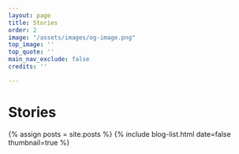 ```yaml
---
layout: page
title: Stories
order: 2
image: "/assets/images/og-image.png"
top_image: ''
top_quote: ''
main_nav_exclude: false
credits: ''

---
```

# Stories

{% assign posts = site.posts %} {% include blog-list.html date=false thumbnail=true %}
